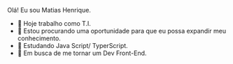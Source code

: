 Olá! Eu sou Matias Henrique.

- 🔭 Hoje trabalho como T.I.
- 🥹 Estou procurando uma oportunidade para que eu possa expandir meu conhecimento.
- 🌱 Estudando Java Script/ TyperScript.
- 🤔 Em busca de me tornar um Dev Front-End.


